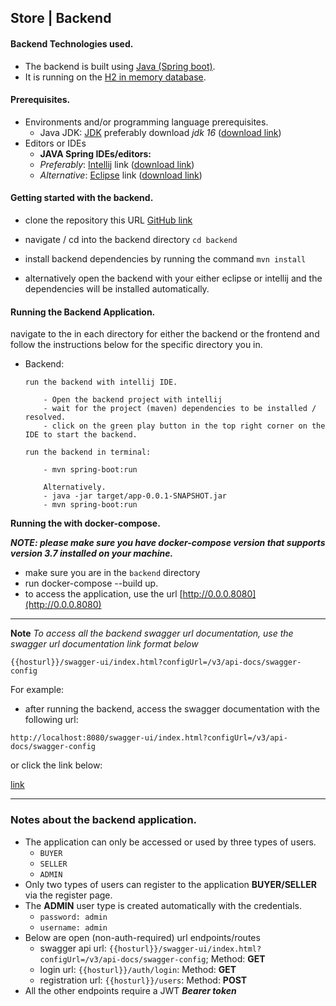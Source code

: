 ## Store | Backend

#### Backend Technologies used.

- The backend is built using [Java (Spring boot)](https://spring.io/projects/spring-boot).
- It is running on the [H2 in memory database](https://www.h2database.com/html/main.html).

#### Prerequisites.

- Environments and/or programming language prerequisites.
    - Java JDK: [JDK](https://www.oracle.com/java/technologies/downloads/) preferably download _jdk
      16_ ([download link](https://www.oracle.com/java/technologies/downloads/))
- Editors or IDEs
    - **JAVA Spring IDEs/editors:**
    - _Preferably_: [Intellij](https://www.jetbrains.com/idea/download/)
      link ([download link](https://www.jetbrains.com/idea/))
    - _Alternative_: [Eclipse](https://www.eclipse.org/downloads/)
      link ([download link](https://www.eclipse.org/downloads/))

#### Getting started with the backend.

- clone the repository this URL [GitHub link](https://github.com/FahdJamy/mazon-store)

- navigate / cd into the backend directory `cd backend`
- install backend dependencies by running the command `mvn install`
- alternatively open the backend with your either eclipse or intellij and the dependencies will be installed
  automatically.

#### Running the Backend Application.

navigate to the in each directory for either the backend or the frontend and follow the instructions below for the
specific directory you in.

- Backend:
    ````
    run the backend with intellij IDE.
  
        - Open the backend project with intellij
        - wait for the project (maven) dependencies to be installed / resolved.
        - click on the green play button in the top right corner on the IDE to start the backend.
  
    run the backend in terminal:
  
        - mvn spring-boot:run
  
        Alternatively.
        - java -jar target/app-0.0.1-SNAPSHOT.jar
        - mvn spring-boot:run
    ````

**Running the with docker-compose.**

_**NOTE: please make sure you have docker-compose version that supports version 3.7 installed on your machine.**_

- make sure you are in the `backend` directory
- run docker-compose --build up.
- to access the application, use the url [http://0.0.0.8080](http://0.0.0.8080)

----
**Note**
_To access all the backend swagger url documentation, use the swagger url documentation link format below_

`{{hosturl}}/swagger-ui/index.html?configUrl=/v3/api-docs/swagger-config`

For example:
- after running the backend, access the swagger documentation with the following url:
````
http://localhost:8080/swagger-ui/index.html?configUrl=/v3/api-docs/swagger-config
````

or click the link below:

[link](http://localhost:8080/swagger-ui/index.html?configUrl=/v3/api-docs/swagger-config)

-----

### Notes about the backend application.

- The application can only be accessed or used by three types of users.
    - `BUYER`
    - `SELLER`
    - `ADMIN`
- Only two types of users can register to the application **BUYER/SELLER** via the register page.
- The **ADMIN** user type is created automatically with the credentials.
    - `password: admin`
    - `username: admin`
- Below are open (non-auth-required) url endpoints/routes
  - swagger api url: `{{hosturl}}/swagger-ui/index.html?configUrl=/v3/api-docs/swagger-config`; Method: **GET**
  - login url: `{{hosturl}}/auth/login`: Method: **GET**
  - registration url: `{{hosturl}}/users`: Method: **POST**
- All the other endpoints require a JWT **_Bearer token_**
